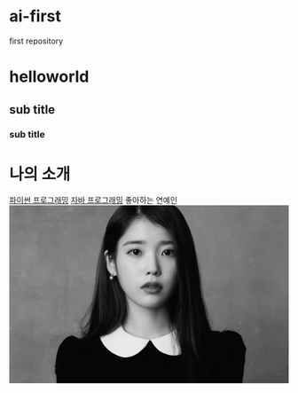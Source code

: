 # ai-first
first repository
# helloworld
## sub title
### sub title

# 나의 소개

[파이썬 프로그래밍](https://www.python.org)
[자바 프로그래밍]()
좋아하는 연예인
<img src='IU.jpg' /><br>
